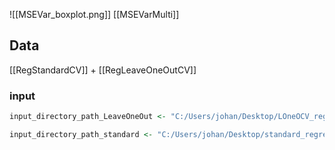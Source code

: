 ![[MSEVar_boxplot.png]]
[[MSEVarMulti]]
## Data
[[RegStandardCV]] + [[RegLeaveOneOutCV]]
### input
```r
input_directory_path_LeaveOneOut <- "C:/Users/johan/Desktop/LOneOCV_regression/performance_evaluation/Performance_Overview.txt"

input_directory_path_standard <- "C:/Users/johan/Desktop/standard_regression/performance_evaluation/Performance_Overview.txt"
```
